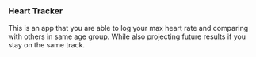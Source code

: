 ### Heart Tracker

This is an app that you are able to log your max heart rate and comparing with others in same age group. While also projecting future results if you stay on the same track.

